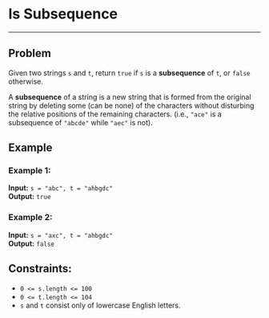 # Is Subsequence

---
## Problem
Given two strings ```s``` and ```t```, return ```true``` if ```s``` is a **subsequence** of ```t```, or ```false``` otherwise.

A **subsequence** of a string is a new string that is formed from the original string by deleting some (can be none) of the characters without disturbing the relative positions of the remaining characters. (i.e., ```"ace"``` is a subsequence of ```"abcde"``` while ```"aec"``` is not).


## Example
### Example 1:
**Input:** ```s = "abc", t = "ahbgdc"```  
**Output:** ```true```

### Example 2:

**Input:** ```s = "axc", t = "ahbgdc"```  
**Output:** ```false```
 

## Constraints:
  - ```0 <= s.length <= 100```  
  - ```0 <= t.length <= 104```  
  - ```s``` and ```t``` consist only of lowercase English letters.